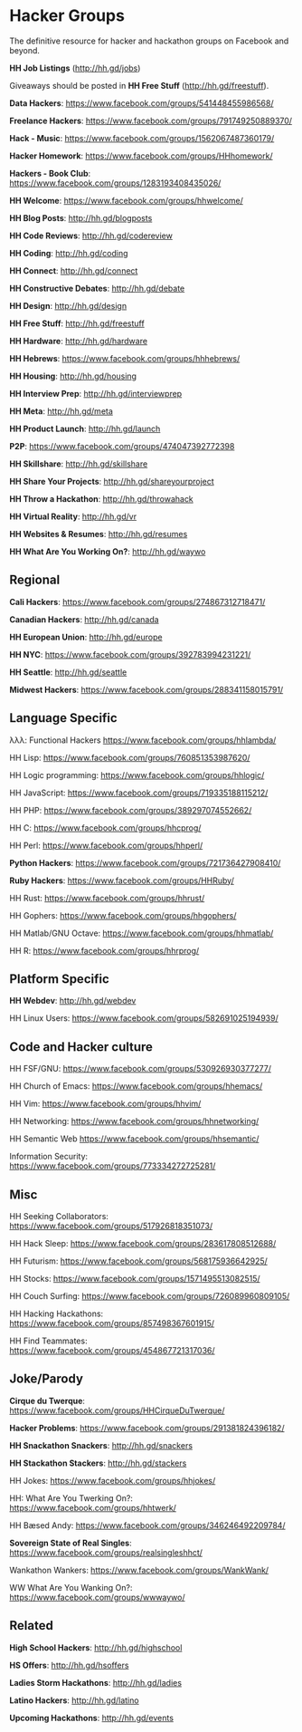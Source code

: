 Hacker Groups
=============

The definitive resource for hacker and hackathon groups on Facebook and beyond.

**HH Job Listings** (http://hh.gd/jobs)

Giveaways should be posted in **HH Free Stuff** (http://hh.gd/freestuff).

**Data Hackers**: https://www.facebook.com/groups/541448455986568/

**Freelance Hackers**: https://www.facebook.com/groups/791749250889370/

**Hack - Music**: https://www.facebook.com/groups/1562067487360179/

**Hacker Homework**: https://www.facebook.com/groups/HHhomework/

**Hackers - Book Club**: https://www.facebook.com/groups/1283193408435026/

**HH Welcome**: https://www.facebook.com/groups/hhwelcome/

**HH Blog Posts**: http://hh.gd/blogposts

**HH Code Reviews**: http://hh.gd/codereview

**HH Coding**: http://hh.gd/coding

**HH Connect**: http://hh.gd/connect

**HH Constructive Debates**: http://hh.gd/debate

**HH Design**: http://hh.gd/design

**HH Free Stuff**: http://hh.gd/freestuff

**HH Hardware**: http://hh.gd/hardware

**HH Hebrews**: https://www.facebook.com/groups/hhhebrews/

**HH Housing**: http://hh.gd/housing

**HH Interview Prep**: http://hh.gd/interviewprep

**HH Meta**: http://hh.gd/meta

**HH Product Launch**: http://hh.gd/launch

**P2P**: https://www.facebook.com/groups/474047392772398

**HH Skillshare**: http://hh.gd/skillshare

**HH Share Your Projects**: http://hh.gd/shareyourproject

**HH Throw a Hackathon**: http://hh.gd/throwahack

**HH Virtual Reality**: http://hh.gd/vr

**HH Websites & Resumes**: http://hh.gd/resumes

**HH What Are You Working On?**: http://hh.gd/waywo

Regional
--------
**Cali Hackers**: https://www.facebook.com/groups/274867312718471/

**Canadian Hackers**: http://hh.gd/canada

**HH European Union**: http://hh.gd/europe

**HH NYC**: https://www.facebook.com/groups/392783994231221/

**HH Seattle**: http://hh.gd/seattle

**Midwest Hackers**: https://www.facebook.com/groups/288341158015791/

Language Specific
-------------------
λλλ: Functional Hackers https://www.facebook.com/groups/hhlambda/

HH Lisp: https://www.facebook.com/groups/760851353987620/

HH Logic programming: https://www.facebook.com/groups/hhlogic/

HH JavaScript: https://www.facebook.com/groups/719335188115212/

HH PHP: https://www.facebook.com/groups/389297074552662/

HH C: https://www.facebook.com/groups/hhcprog/

HH Perl: https://www.facebook.com/groups/hhperl/

**Python Hackers**: https://www.facebook.com/groups/721736427908410/

**Ruby Hackers**: https://www.facebook.com/groups/HHRuby/

HH Rust: https://www.facebook.com/groups/hhrust/

HH Gophers: https://www.facebook.com/groups/hhgophers/

HH Matlab/GNU Octave: https://www.facebook.com/groups/hhmatlab/

HH R: https://www.facebook.com/groups/hhrprog/

Platform Specific
-----------------

**HH Webdev**: http://hh.gd/webdev

HH Linux Users: https://www.facebook.com/groups/582691025194939/

Code and Hacker culture
-----------------------
HH FSF/GNU: https://www.facebook.com/groups/530926930377277/

HH Church of Emacs: https://www.facebook.com/groups/hhemacs/

HH Vim: https://www.facebook.com/groups/hhvim/

HH Networking: https://www.facebook.com/groups/hhnetworking/

HH Semantic Web https://www.facebook.com/groups/hhsemantic/

Information Security: https://www.facebook.com/groups/773334272725281/

Misc
-----
HH Seeking Collaborators: https://www.facebook.com/groups/517926818351073/

HH Hack Sleep: https://www.facebook.com/groups/283617808512688/

HH Futurism: https://www.facebook.com/groups/568175936642925/

HH Stocks: https://www.facebook.com/groups/1571495513082515/

HH Couch Surfing: https://www.facebook.com/groups/726089960809105/

HH Hacking Hackathons: https://www.facebook.com/groups/857498367601915/

HH Find Teammates: https://www.facebook.com/groups/454867721317036/

Joke/Parody
------------
**Cirque du Twerque**: https://www.facebook.com/groups/HHCirqueDuTwerque/

**Hacker Problems**: https://www.facebook.com/groups/291381824396182/

**HH Snackathon Snackers**: http://hh.gd/snackers

**HH Stackathon Stackers**: http://hh.gd/stackers

HH Jokes: https://www.facebook.com/groups/hhjokes/

HH: What Are You Twerking On?: https://www.facebook.com/groups/hhtwerk/

HH Bæsed Andy: https://www.facebook.com/groups/346246492209784/

**Sovereign State of Real Singles**: https://www.facebook.com/groups/realsingleshhct/

Wankathon Wankers: https://www.facebook.com/groups/WankWank/

WW What Are You Wanking On?: https://www.facebook.com/groups/wwwaywo/

Related
-------
**High School Hackers**: http://hh.gd/highschool

**HS Offers**: http://hh.gd/hsoffers

**Ladies Storm Hackathons**: http://hh.gd/ladies

**Latino Hackers**: http://hh.gd/latino

**Upcoming Hackathons**: http://hh.gd/events
